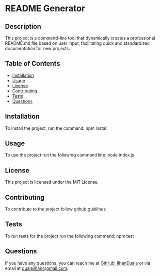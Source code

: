 # README Generator

## Description
This project is a command-line tool that dynamically creates a professional README.md file based on user input, facilitating quick and standardized documentation for new projects.

## Table of Contents
- [Installation](#installation)
- [Usage](#usage)
- [License](#license)
- [Contributing](#contributing)
- [Tests](#tests)
- [Questions](#questions)

## Installation
To install the project, run the command: npm install

## Usage
To use the project run the following command line: node index.js

## License
This project is licensed under the MIT License.

## Contributing
To contribute to the project follow github guidlines

## Tests
To run tests for the project run the following command: npm test

## Questions
If you have any questions, you can reach me at [GitHub: IlhanDuale](https://github.com/IlhanDuale) or via email at dualeilhan@gmail.com.
